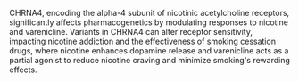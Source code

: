 CHRNA4, encoding the alpha-4 subunit of nicotinic acetylcholine receptors, significantly affects pharmacogenetics by modulating responses to nicotine and varenicline. Variants in CHRNA4 can alter receptor sensitivity, impacting nicotine addiction and the effectiveness of smoking cessation drugs, where nicotine enhances dopamine release and varenicline acts as a partial agonist to reduce nicotine craving and minimize smoking's rewarding effects.